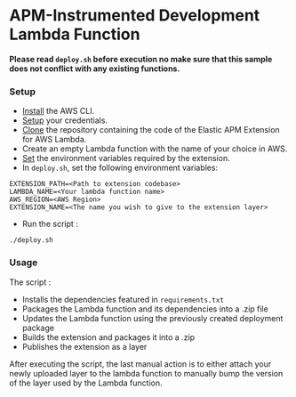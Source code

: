 # APM-Instrumented Development Lambda Function

**Please read `deploy.sh` before execution no make sure that this sample does not conflict with any existing functions.**

### Setup

- [Install](https://docs.aws.amazon.com/cli/latest/userguide/getting-started-install.html) the AWS CLI.
- [Setup](https://docs.aws.amazon.com/cli/latest/userguide/cli-configure-quickstart.html) your credentials.
- [Clone](https://github.com/elastic/apm-aws-lambda) the repository containing the code of the Elastic APM Extension for AWS Lambda.
- Create an empty Lambda function with the name of your choice in AWS.
- [Set](https://www.elastic.co/guide/en/apm/guide/current/aws-lambda-extension.html#aws-lambda-configure-env) the environment variables required by the extension.
- In `deploy.sh`, set the following environment variables:
```
EXTENSION_PATH=<Path to extension codebase>
LAMBDA_NAME=<Your lambda function name>
AWS_REGION=<AWS Region>
EXTENSION_NAME=<The name you wish to give to the extension layer>
```
- Run the script :
```
./deploy.sh
```

### Usage

The script :
- Installs the dependencies featured in `requirements.txt`
- Packages the Lambda function and its dependencies into a .zip file
- Updates the Lambda function using the previously created deployment package
- Builds the extension and packages it into a .zip
- Publishes the extension as a layer

After executing the script, the last manual action is to either attach your newly uploaded layer to the lambda function to manually bump the version of the layer used by the Lambda function.
